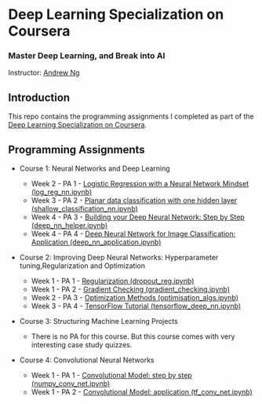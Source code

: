 # Deep Learning Specialization on Coursera
### Master Deep Learning, and Break into AI
Instructor: [Andrew Ng](https://www.andrewng.org/)

## Introduction
This repo contains the programming assignments I completed as part of the [Deep Learning Specialization on Coursera](https://www.coursera.org/specializations/deep-learning).

## Programming Assignments
* Course 1: Neural Networks and Deep Learning
    - Week 2 - PA 1 - [Logistic Regression with a Neural Network Mindset (log_reg_nn.ipynb)](https://github.com/c-abbott/deep-learning/tree/master/deep_nns)
    - Week 3 - PA 2 - [Planar data classification with one hidden layer (shallow_classification_nn.ipynb)](https://github.com/c-abbott/deep-learning/tree/master/deep_nns)
    - Week 4 - PA 3 - [Building your Deep Neural Network: Step by Step (deep_nn_helper.ipynb)](https://github.com/c-abbott/deep-learning/tree/master/deep_nns)
    - Week 4 - PA 4 - [Deep Neural Network for Image Classification:     Application (deep_nn_application.ipynb)](https://github.com/c-abbott/deep-learning/tree/master/deep_nns)

* Course 2: Improving Deep Neural Networks: Hyperparameter tuning,Regularization and Optimization
    - Week 1 - PA 1 - [Regularization (dropout_reg.ipynb)](https://github.com/c-abbott/deep-learning/tree/master/improving_nns)
    - Week 1 - PA 2 - [Gradient Checking (gradient_checking.ipynb)](https://github.com/c-abbott/deep-learning/tree/master/improving_nns)
    - Week 2 - PA 3 - [Optimization Methods (optimisation_algs.ipynb)](https://github.com/c-abbott/deep-learning/tree/master/improving_nns)
    - Week 3 - PA 4 - [TensorFlow Tutorial (tensorflow_deep_nn.ipynb)](https://github.com/c-abbott/deep-learning/tree/master/improving_nns)

* Course 3: Structuring Machine Learning Projects
    - There is no PA for this course. But this course comes with very interesting case study quizzes.

* Course 4: Convolutional Neural Networks
    - Week 1 - PA 1 - [Convolutional Model: step by step (numpy_conv_net.ipynb)](https://github.com/c-abbott/deep-learning/tree/master/conv_nets)
    - Week 1 - PA 2 - [Convolutional Model: application (tf_conv_net.ipynb)](https://github.com/c-abbott/deep-learning/tree/master/conv_nets)